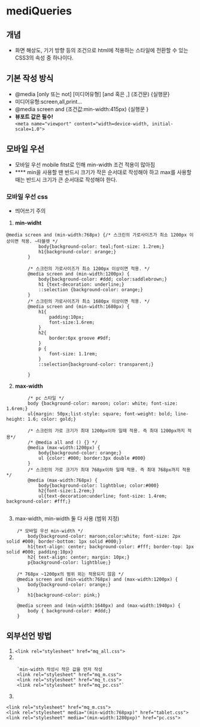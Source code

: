 # mediQueries
## 개념
* 화면 해상도, 기기 방향 등의 조건으로 html에 적용하는 스타일에 전환할 수 있는 CSS3의 속성 중 하나이다.
## 기본 작성 방식  
* @media [only 또는 not] [미디어유형] [and 혹은 ,] (조건문) {실행문}  
* 미디어유형:screen,all,print...
* @media screen and (조건값:min-width:415px) {실행문
		}
* **뷰포트 값은 필수!**   
`<meta name="viewport" content="width=device-width, initial-scale=1.0">`
## 모바일 우선
* 모바일 우선 mobile fitst로 인해 min-width 조건 적용이 많아짐
* **** min을 사용할 땐 반드시 크기가 작은 순서대로 작성해야 하고 max를 사용할 때는 반드시 크기가 큰 순서대로 작성해야 한다.
### 모바일 우선 css
* 띄어쓰기 주의
1. **min-widht**
```
@media screen and (min-width:768px) {/* 스크린의 가로사이즈가 최소 1200px 이상이면 적용. ~타블렛 */
			body{background-color: teal;font-size: 1.2rem;}
			h1{background-color: orange;}
		}
		
		/* 스크린의 가로사이즈가 최소 1200px 이상이면 적용. */
		@media screen and (min-width:1200px) {
			body{background-color: #ddd; color:saddlebrown;}
			h1 {text-decoration: underline;}
			::selection {background-color: orange;}
		}
		/* 스크린의 가로사이즈가 최소 1680px 이상이면 적용. */
		@media screen and (min-width:1680px) {
			h1{
				padding:10px;
				font-size:1.6rem;
			}
			h2{
				border:6px groove #9df;
			}
			p {
				font-size: 1.1rem;
			}
			::selection{background-color: transparent;}
			
		}
```
2. **max-width**
```
		/* pc 스타일 */
		body {background-color: maroon; color: white; font-size: 1.6rem;}
		ul{margin: 50px;list-style: square; font-weight: bold; line-height: 1.6; color: gold;}
		
		/* 스크린의 가로 크기가 최대 1200px이하 일때 적용. 즉 최대 1200px까지 적용*/
		/* @media all and () {} */
		@media (max-width:1200px) {
			body{background-color: orange;}
			ul {color: #000; border:3px double #000}
		}
		/* 스크린의 가로 크기가 최대 768px이하 일때 적용. 즉 최대 768px까지 적용*/
		@media (max-width:768px) {
			body{background-color: lightblue; color:#000}
			h2{font-size:1.2rem;}
			ul{text-decoration:underline; font-size: 1.4rem; background-color: #fff;}
			
```
3.  max-width, min-width 둘 다 사용 (범위 지정)
```
	/* 모바일 우선 min-width */
		body{background-color: maroon;color:white; font-size: 2px solid #000; border-bottom: 1px solid #000;}
		h1{text-align: center; background-color: #fff; border-top: 1px solid #000; padding:10px}
		h2{ text-align: center; margin: 10px;}
		p{background-color: lightblue;}
	
	/* 768px ~1200px의 범위 외는 적용되지 않음 */
	@media screen and (min-width:768px) and (max-width:1200px) {
		body{background-color: orange;}
	}
		h1{background-color: pink;}
	
	@media screen and (min-width:1640px) and (max-width:1940px) {
		body { background-color: #ddd;}
	}
```
## 외부선언 방법
1. 
	`<link rel="stylesheet" href="mq_all.css">`
2.  
		
		`min-width 작성시 작은 값을 먼저 작성 
		<link rel="stylesheet" href="mq_m.css">
		<link rel="stylesheet" href="mq_t.css">
		<link rel="stylesheet" href="mq_pc.css"`
3. 
```
<link rel="stylesheet" href="mq_m.css">
<link rel="stylesheet" media="(min-width:768pxp)" href="tablet.css">
<link rel="stylesheet" media="(min-width:1280pxp)" href="pc.css">
```



